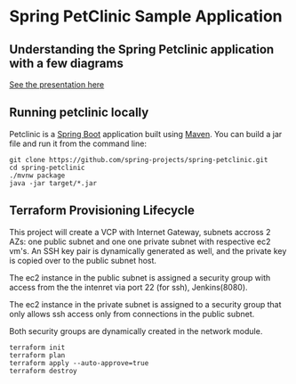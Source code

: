 # Spring PetClinic Sample Application
## Understanding the Spring Petclinic application with a few diagrams
<a href="https://speakerdeck.com/michaelisvy/spring-petclinic-sample-application">See the presentation here</a>

## Running petclinic locally
Petclinic is a [Spring Boot](https://spring.io/guides/gs/spring-boot) application built using [Maven](https://spring.io/guides/gs/maven/). You can build a jar file and run it from the command line:

```
git clone https://github.com/spring-projects/spring-petclinic.git
cd spring-petclinic
./mvnw package
java -jar target/*.jar
```
## Terraform Provisioning Lifecycle
This project will create a VCP with Internet Gateway, subnets accross 2 AZs: one public subnet and one one private subnet with respective ec2 vm's.
An SSH key pair is dynamically generated as well, and the private key is copied over to the public subnet host.

The ec2 instance in the public subnet is assigned a security group with access from the the intenret via port 22 (for ssh), Jenkins(8080).

The ec2 instance in the private subnet is assigned to a security group that only allows ssh access only from connections in the public subnet.

Both security groups are dynamically created in the network module.

```
terraform init
terraform plan
terraform apply --auto-approve=true
terraform destroy
```